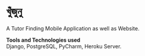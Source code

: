  # খুঁজুনু 
 A Tutor Finding Mobile Application as well as Website.
 
 **Tools and Technologies used**  
  Django, PostgreSQL, PyCharm, Heroku Server. 
